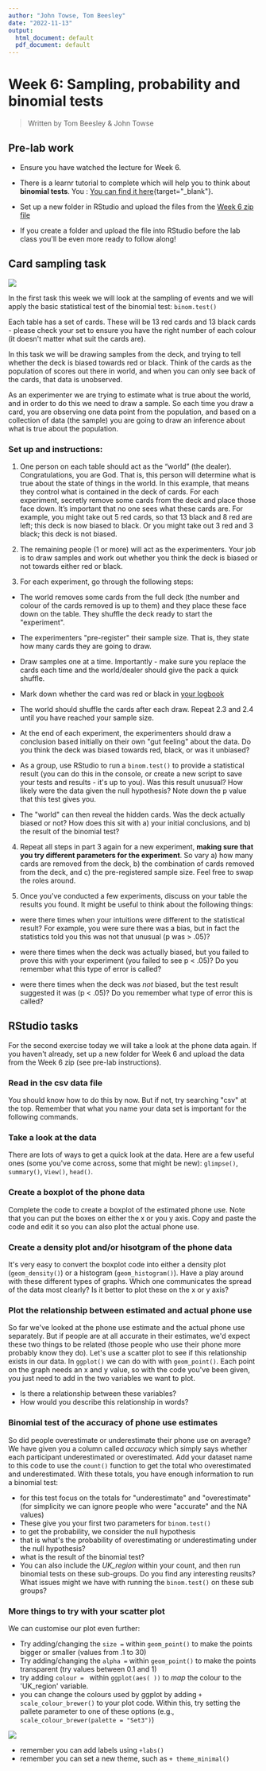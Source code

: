 ```yaml
---
author: "John Towse, Tom Beesley"
date: "2022-11-13"
output:
  html_document: default
  pdf_document: default
---
```


# Week 6: Sampling, probability and binomial tests

> Written by Tom Beesley & John Towse

## Pre-lab work

-   Ensure you have watched the lecture for Week 6.

-   There  is a learnr tutorial to complete which will help you to think about **binomial tests**. You : [You can find it here](https://ma-rconnect.lancs.ac.uk/PSYC121_2022_W6_prep/){target="_blank"}.

-   Set up a new folder in RStudio and upload the files from the [Week 6 zip file](files/Week_6/Week_6.zip)

-   If you create a folder and upload the file into RStudio before the lab class you'll be even more ready to follow along!

## Card sampling task

![](files/Week_6/cards.jpg)

In the first task this week we will look at the sampling of events and we will apply the basic statistical test of the binomial test: `binom.test()`

Each table has a set of cards. These will be 13 red cards and 13 black cards - please check your set to ensure you have the right number of each colour (it doesn't matter what suit the cards are).

In this task we will be drawing samples from the deck, and trying to tell whether the deck is biased towards red or black. Think of the cards as the population of scores out there in world, and when you can only see back of the cards, that data is unobserved. 

As an experimenter we are trying to estimate what is true about the world, and in order to do this we need to draw a sample. So each time you draw a card, you are observing one data point from the population, and based on a collection of data (the sample) you are going to draw an inference about what is true about the population.

### Set up and instructions:

1. One person on each table should act as the “world” (the dealer). Congratulations, you are God. That is, this person will determine what is true about the state of things in the world. In this example, that means they control what is contained in the deck of cards. For each experiment, secretly remove some cards from the deck and place those face down. It’s important that no one sees what these cards are. For example, you might take out 5 red cards, so that 13 black and 8 red are left; this deck is now biased to black. Or you might take out 3 red and 3 black; this deck is not biased.

2. The remaining people (1 or more) will act as the experimenters. Your job is to draw samples and work out whether you think the deck is biased or not towards either red or black. 

3. For each experiment, go through the following steps:

  + The world removes some cards from the full deck (the number and colour of the cards removed is up to them) and they place these face down on the table. They shuffle the deck ready to start the "experiment".

  + The experimenters "pre-register" their sample size. That is, they state how many cards they are going to draw.

  + Draw samples one at a time. Importantly - make sure you replace the cards each time and the world/dealer should give the pack a quick shuffle. 

  + Mark down whether the card was red or black in [your logbook](files/Week_6/Week_6_card_logbook.docx)

  + The world should shuffle the cards after each draw. Repeat 2.3 and 2.4 until you have reached your sample size.

  + At the end of each experiment, the experimenters should draw a conclusion based initially on their own "gut feeling" about the data. Do you think the deck was biased towards red, black, or was it unbiased?

  + As a group, use RStudio to run a `binom.test()` to provide a statistical result (you can do this in the console, or create a new script to save your tests and results - it's up to you). Was this result unusual? How likely were the data given the null hypothesis? Note down the p value that this test gives you.

  + The "world" can then reveal the hidden cards. Was the deck actually biased or not? How does this sit with a) your initial conclusions, and b) the result of the binomial test?

4. Repeat all steps in part 3 again for a new experiment, **making sure that you try different parameters for the experiment**. So vary a) how many cards are removed from the deck, b) the combination of cards removed from the deck, and c) the pre-registered sample size. Feel free to swap the roles around.

5. Once you've conducted a few experiments, discuss on your table the results you found. It might be useful to think about the following things: 

  + were there times when your intuitions were different to the statistical result? For example, you were sure there was a bias, but in fact the statistics told you this was not that unusual (p was > .05)? 

  + were there times when the deck was actually biased, but you failed to prove this with your experiment (you failed to see p < .05)? Do you remember what this type of error is called?

  + were there times when the deck was *not* biased, but the test result suggested it was (p < .05)? Do you remember what type of error this is called?

## RStudio tasks

For the second exercise today we will take a look at the phone data again. If you haven't already, set up a new folder for Week 6 and upload the data from the Week 6 zip (see pre-lab instructions).

### Read in the csv data file

You should know how to do this by now. But if not, try searching "csv" at the top. Remember that what you name your data set is important for the following commands.

### Take a look at the data

There are lots of ways to get a quick look at the data. Here are a few useful ones (some you've come across, some that might be new): `glimpse()`, `summary()`, `View()`, `head()`.

### Create a boxplot of the phone data

Complete the code to create a boxplot of the estimated phone use. Note that you can put the boxes on either the x or you y axis. Copy and paste the code and edit it so you can also plot the actual phone use.

### Create a density plot and/or hisotgram of the phone data

It's very easy to convert the boxplot code into either a density plot (`geom_density()`) or a histogram (`geom_histogram()`). Have a play around with these different types of graphs. Which one communicates the spread of the data most clearly? Is it better to plot these on the x or y axis?

### Plot the relationship between estimated and actual phone use

So far we've looked at the phone use estimate and the actual phone use separately. But if people are at all accurate in their estimates, we'd expect these two things to be related (those people who use their phone more probably know they do). Let's use a scatter plot to see if this relationship exists in our data. In `ggplot()` we can do with with `geom_point()`. Each point on the graph needs an x and y value, so with the code you've been given, you just need to add in the two variables we want to plot. 

- Is there a relationship between these variables?
- How would you describe this relationship in words?


### Binomial test of the accuracy of phone use estimates

So did people overestimate or underestimate their phone use on average? We have given you a column called *accuracy* which simply says whether each participant underestimated or overestimated. Add your dataset name to this code to use the `count()` function to get the total who overestimated and underestimated. With these totals, you have enough information to run a binomial test:

- for this test focus on the totals for "underestimate" and "overestimate" (for simplicity we can ignore people who were "accurate" and the NA values)
- These give you your first two parameters for `binom.test()`
- to get the probability, we consider the null hypothesis
- that is what's the probability of overestimating or underestimating under the null hypothesis?
- what is the result of the binomial test?
- You can also include the *UK_region* within your count, and then run binomial tests on these sub-groups. Do you find any interesting reuslts? What issues might we have with running the `binom.test()` on these sub groups?


### More things to try with your scatter plot

We can customise our plot even further:

- Try adding/changing the `size =` within `geom_point()` to make the points bigger or smaller (values from .1 to 30)
- Try adding/changing the `alpha =` within `geom_point()` to make the points transparent (try values between 0.1 and 1) 
- try adding `colour = ` within `ggplot(aes( ))` to *map* the colour to the 'UK_region' variable. 
- you can change the colours used by ggplot by adding `+ scale_colour_brewer()` to your plot code. Within this, try setting the pallete parameter to one of these options (e.g., `scale_colour_brewer(palette = "Set3")`)

![](files/Week_6/brewer_cols.png)

- remember you can add labels using `+labs()`
- remember you can set a new theme, such as `+ theme_minimal()`


